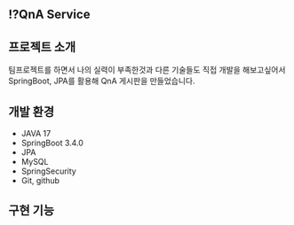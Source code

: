## ⁉️QnA Service

## 프로젝트 소개
팀프로젝트를 하면서 나의 실력이 부족한것과 다른 기술들도 직접 개발을 해보고싶어서
SpringBoot, JPA를 활용해 QnA 게시판을 만들었습니다.


## 개발 환경
- JAVA 17
- SpringBoot 3.4.0
- JPA
- MySQL
- SpringSecurity
- Git, github


## 구현 기능
